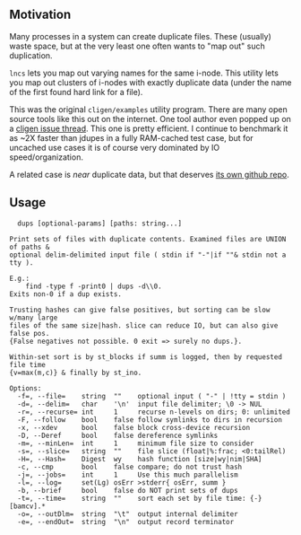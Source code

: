 Motivation
----------

Many processes in a system can create duplicate files.  These (usually) waste
space, but at the very least one often wants to "map out" such duplication.

`lncs` lets you map out varying names for the same i-node.  This utility lets
you map out clusters of i-nodes with exactly duplicate data (under the name of
the first found hard link for a file).

This was the original `cligen/examples` utility program.  There are many open
source tools like this out on the internet.  One tool author even popped up
on a [cligen issue thread](https://github.com/c-blake/cligen/issues/99).
This one is pretty efficient.  I continue to benchmark it as ~2X faster than
jdupes in a fully RAM-cached test case, but for uncached use cases it is of
course very dominated by IO speed/organization.

A related case is *near* duplicate data, but that deserves [its own github
repo](https://github.com/c-blake/ndup).

Usage
-----

```
  dups [optional-params] [paths: string...]

Print sets of files with duplicate contents. Examined files are UNION of paths &
optional delim-delimited input file ( stdin if "-"|if ""& stdin not a tty ).

E.g.:
    find -type f -print0 | dups -d\\0.
Exits non-0 if a dup exists.

Trusting hashes can give false positives, but sorting can be slow w/many large
files of the same size|hash. slice can reduce IO, but can also give false pos.
{False negatives not possible. 0 exit => surely no dups.}.

Within-set sort is by st_blocks if summ is logged, then by requested file time
{v=max(m,c)} & finally by st_ino.

Options:
  -f=, --file=    string  ""    optional input ( "-" | !tty = stdin )
  -d=, --delim=   char    '\n'  input file delimiter; \0 -> NUL
  -r=, --recurse= int     1     recurse n-levels on dirs; 0: unlimited
  -F, --follow    bool    false follow symlinks to dirs in recursion
  -x, --xdev      bool    false block cross-device recursion
  -D, --Deref     bool    false dereference symlinks
  -m=, --minLen=  int     1     minimum file size to consider
  -s=, --slice=   string  ""    file slice (float|%:frac; <0:tailRel)
  -H=, --Hash=    Digest  wy    hash function [size|wy|nim|SHA]
  -c, --cmp       bool    false compare; do not trust hash
  -j=, --jobs=    int     1     Use this much parallelism
  -l=, --log=     set(Lg) osErr >stderr{ osErr, summ }
  -b, --brief     bool    false do NOT print sets of dups
  -t=, --time=    string  ""    sort each set by file time: {-}[bamcv].*
  -o=, --outDlm=  string  "\t"  output internal delimiter
  -e=, --endOut=  string  "\n"  output record terminator
```
